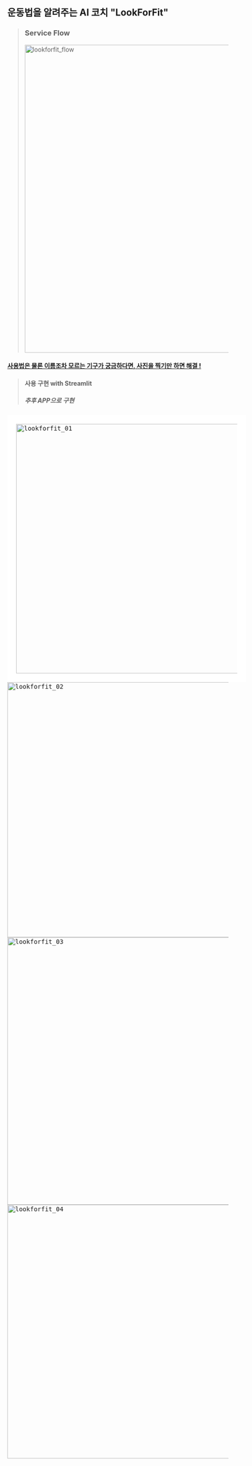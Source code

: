 ## 운동법을 알려주는 AI 코치 "LookForFit"
> ### Service Flow
>  <img width="700" alt="lookforfit_flow" src="https://github.com/blakej2432/LookForFit/assets/104886103/3ab741dc-93a7-43ca-87aa-8993cabdbd59">
> 

#### <U> 사용법은 물론 이름조차 모르는 기구가 궁금하다면, 사진을 찍기만 하면 해결 ! </U>

> #### 사용 구현 with Streamlit
> ##### 추후 APP으로 구현
<kbd>
<img width="567" alt="lookforfit_01" style="border: 20px solid white" src="https://github.com/blakej2432/LookForFit/assets/104886103/f3a7cb00-158f-44d1-b607-5d8a3d97520b ">
</kbd>
<kbd>
<img width="580" alt="lookforfit_02" src="https://github.com/blakej2432/LookForFit/assets/104886103/67e01390-9cd9-44cf-8f2d-395964ca0405">
</kbd>
<kbd>
<img width="608" alt="lookforfit_03" src="https://github.com/blakej2432/LookForFit/assets/104886103/1f8f6590-3b6e-4a58-be56-2a83312b702e">
</kbd>
<kbd>
<img width="577" alt="lookforfit_04" src="https://github.com/blakej2432/LookForFit/assets/104886103/363b494d-9f96-4ad8-9ef6-b65dc0126874">
</kbd>
